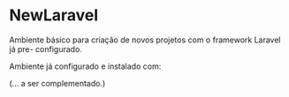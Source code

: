 # NewLaravel

Ambiente básico para criação de novos projetos com o framework Laravel já pre-
configurado.

Ambiente já configurado e instalado com:

(... a ser complementado.)